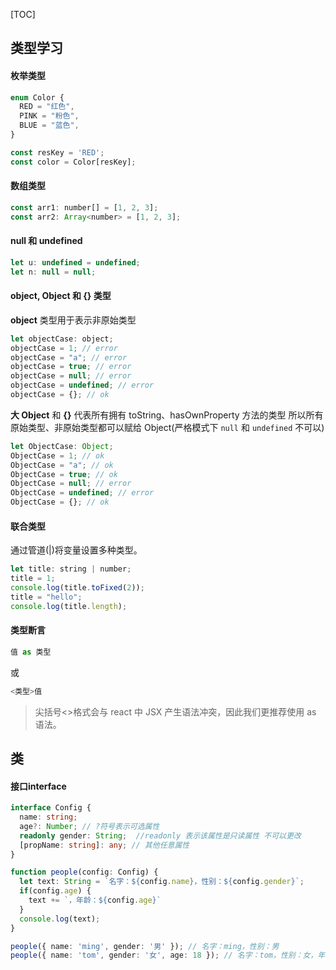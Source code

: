 [TOC]

## 类型学习

#### 枚举类型

```javascript
enum Color {
  RED = "红色",
  PINK = "粉色",
  BLUE = "蓝色",
}

const resKey = 'RED';
const color = Color[resKey];
```



#### 数组类型

```javascript
const arr1: number[] = [1, 2, 3];
const arr2: Array<number> = [1, 2, 3];
```



#### null 和 undefined

```javascript
let u: undefined = undefined;
let n: null = null;
```



#### object, Object 和 {} 类型

**object** 类型用于表示非原始类型

```javascript
let objectCase: object;
objectCase = 1; // error
objectCase = "a"; // error
objectCase = true; // error
objectCase = null; // error
objectCase = undefined; // error
objectCase = {}; // ok
```

**大 Object** 和 **{}** 代表所有拥有 toString、hasOwnProperty 方法的类型 所以所有原始类型、非原始类型都可以赋给 Object(严格模式下 `null` 和 `undefined` 不可以)

```javascript
let ObjectCase: Object;
ObjectCase = 1; // ok
ObjectCase = "a"; // ok
ObjectCase = true; // ok
ObjectCase = null; // error
ObjectCase = undefined; // error
ObjectCase = {}; // ok
```



#### 联合类型

通过管道(|)将变量设置多种类型。

```javascript
let title: string | number;
title = 1;
console.log(title.toFixed(2));
title = "hello";
console.log(title.length);
```



#### 类型断言

```typescript
值 as 类型
```

或

```typescript
<类型>值
```

> 尖括号<>格式会与 react 中 JSX 产生语法冲突，因此我们更推荐使用 as 语法。





## 类

#### 接口interface

```typescript
interface Config {
  name: string;
  age?: Number; // ?符号表示可选属性
  readonly gender: String;  //readonly 表示该属性是只读属性 不可以更改
  [propName: string]: any; // 其他任意属性
}

function people(config: Config) {
  let text: String = `名字：${config.name}，性别：${config.gender}`;
  if(config.age) {
    text += `，年龄：${config.age}`
  }
  console.log(text);
}

people({ name: 'ming', gender: '男' }); // 名字：ming，性别：男
people({ name: 'tom', gender: '女', age: 18 }); // 名字：tom，性别：女，年龄：18
```

